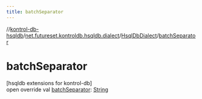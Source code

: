 ```yaml
---
title: batchSeparator
---
```

//[kontrol-db-hsqldb](../../../index.html)/[net.futureset.kontroldb.hsqldb.dialect](../index.html)/[HsqlDbDialect](index.html)/[batchSeparator](batch-separator.html)



# batchSeparator



[hsqldb extensions for kontrol-db]\
open override val [batchSeparator](batch-separator.html): [String](https://kotlinlang.org/api/latest/jvm/stdlib/kotlin/-string/index.html)




